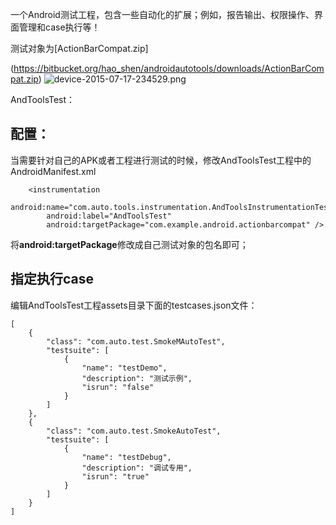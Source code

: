 一个Android测试工程，包含一些自动化的扩展；例如，报告输出、权限操作、界面管理和case执行等！

测试对象为[ActionBarCompat.zip]

(https://bitbucket.org/hao_shen/androidautotools/downloads/ActionBarCompat.zip)
![device-2015-07-17-234529.png](https://bitbucket.org/repo/nra7pB/images/2035407010-device-2015-07-17-234529.png)

AndToolsTest：



## 配置： ##
当需要针对自己的APK或者工程进行测试的时候，修改AndToolsTest工程中的AndroidManifest.xml

```
    <instrumentation
        android:name="com.auto.tools.instrumentation.AndToolsInstrumentationTestRunner"
        android:label="AndToolsTest"
        android:targetPackage="com.example.android.actionbarcompat" />

```
将**android:targetPackage**修改成自己测试对象的包名即可；

## 指定执行case ##
编辑AndToolsTest工程assets目录下面的testcases.json文件：

```
[
    {
        "class": "com.auto.test.SmokeMAutoTest",
        "testsuite": [
            {
                "name": "testDemo",
                "description": "测试示例",
                "isrun": "false"
            }
        ]
    },
    {
        "class": "com.auto.test.SmokeAutoTest",
        "testsuite": [
            {
                "name": "testDebug",
                "description": "调试专用",
                "isrun": "true"
            }
        ]
    }
]


```